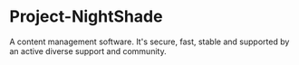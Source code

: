 # Project-NightShade
A content management software. It's secure, fast, stable and supported by an active diverse support and community.
